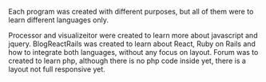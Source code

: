 Each program was created with different purposes, but all of them were to learn different languages only.

Processor and visualizeitor were created to learn more about javascript and jquery.
BlogReactRails was created to learn about React, Ruby on Rails and how to integrate both languages, without any focus on layout.
Forum was to created to learn php, although there is no php code inside yet, there is a layout not full responsive yet.